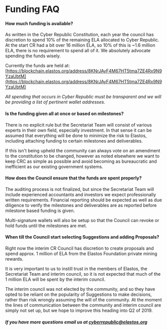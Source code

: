 

# Funding FAQ

#### How much funding is available?

As written in the Cyber Republic Constitution, each year the council has discretion to spend 10% of the remaining ELA allocated to Cyber Republic.
At the start CR had a bit over 16 million ELA, so 10% of this is ~1.6 million ELA, there is no requirement to spend all of it. We absolutely advocate spending the funds wisely.

Currently the funds are held at: [https://blockchain.elastos.org/address/8KNrJAyF4M67HT5tma7ZE4Rx9N9YzaUbtM](https://blockchain.elastos.org/address/8KNrJAyF4M67HT5tma7ZE4Rx9N9YzaUbtM)

*All spending that occurs in Cyber Republic must be transparent and we will be providing a list of pertinent wallet addresses.*

#### Is the funding given all at once or based on milestones?

There is no explicit rule but the Secretariat Team will consist of various experts in their own field, especially investment. In that sense
it can be assumed that everything will be done to minimize the risk to Elastos, including attaching funding to certain milestones and deliverables.

If this isn't being upheld the community can always vote on an amendment to the constitution to be changed, however as noted elsewhere we
want to keep CRC as simple as possible and avoid becoming as bureaucratic and inefficient as our existing government systems.

#### How does the Council ensure that the funds are spent properly?

The auditing process is not finalized, but since the Secretariat Team will include experienced accountants and investors we expect professionally written
requirements. Financial reporting should be expected as well as due diligence to verify the milestones and deliverables are as reported before milestone based funding is given.

Multi-signature wallets will also be setup so that the Council can revoke or hold funds until the milestones are met.

#### When till the Council start selecting Suggestions and adding Proposals?

Right now the interim CR Council has discretion to create proposals and spend approx. 1 million of ELA from the Elastos Foundation private mining rewards.

It is very important to us to instill trust in the members of Elastos, the Secretariat Team and interim council, so it is not expected that much of the 1 million ELA will
be spent by the interim council.

The interim council was not elected by the community, and so they have opted to be reliant on the popularity of Suggestions to make decisions, rather than risk wrongly assuming
the will of the community. At the moment the lines of communication between the community and interim council are simply not set up, but we hope to improve this
heading into Q2 of 2019.

##### If you have more questions email us at&nbsp;[cyberrepublic@elastos.org](mailto:cyberrepublic@elastos.org ':disabled')
